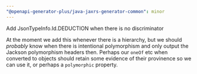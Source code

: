 ```yaml
---
"@openapi-generator-plus/java-jaxrs-generator-common": minor
---
```


Add JsonTypeInfo.Id.DEDUCTION when there is no discriminator

At the moment we add this whenever there is a hierarchy, but we should _probably_
know when there is intentional polymorphism and only output the Jackson polymorphism
headers then. Perhaps our `oneOf` etc when converted to objects should retain some
evidence of their provinence so we can use it, or perhaps a `polymorphic` property.
